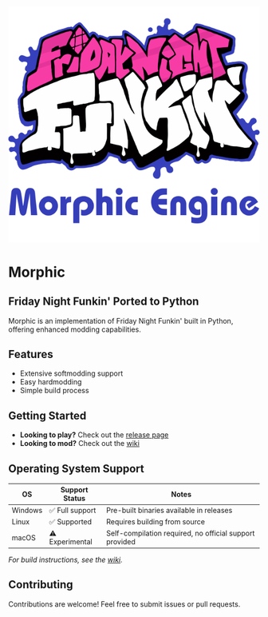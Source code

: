 ![Morphic Logo](https://github.com/CodeSoftGit/Morphic/raw/refs/heads/main/assets/Images/logo.png)

# Morphic
## Friday Night Funkin' Ported to Python

Morphic is an implementation of Friday Night Funkin' built in Python, offering enhanced modding capabilities.

## Features

- Extensive softmodding support
- Easy hardmodding
- Simple build process

## Getting Started

- **Looking to play?** Check out the [release page](https://github.com/CodeSoftGit/Morphic/releases/latest)
- **Looking to mod?** Check out the [wiki](https://github.com/CodeSoftGit/Morphic/wiki)

## Operating System Support

| OS | Support Status | Notes |
|---|---|---|
| Windows | ✅ Full support | Pre-built binaries available in releases |
| Linux | ✅ Supported | Requires building from source |
| macOS | ⚠️ Experimental | Self-compilation required, no official support provided |

_For build instructions, see the [wiki](https://github.com/CodeSoftGit/Morphic/wiki)._

## Contributing

Contributions are welcome! Feel free to submit issues or pull requests.

